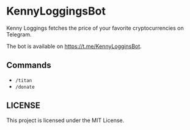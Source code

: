 # KennyLoggingsBot

Kenny Loggings fetches the price of your favorite cryptocurrencies on Telegram.

The bot is available on https://t.me/KennyLogginsBot.

## Commands

- `/titan`
- `/donate`

## LICENSE

This project is licensed under the MIT License.
